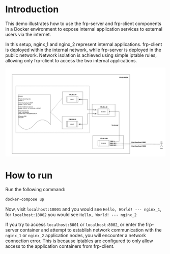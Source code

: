 # Introduction

This demo illustrates how to use the frp-server and frp-client components in a Docker environment to expose internal application services to external users via the internet.

In this setup, nginx_1 and nginx_2 represent internal applications. frp-client is deployed within the internal network, while frp-server is deployed in the public network. Network isolation is achieved using simple iptable rules, allowing only frp-client to access the two internal applications.

![frp](image/frp.png)

# How to run

Run the following command:

```sh
docker-compose up
```

Now, visit `localhost:18001` and you would see `Hello, World! --- nginx_1`,  for `localhost:18002` you would see `Hello, World! --- nginx_2`

If you try to access `localhost:8001` or `localhost:8002`, or enter the frp-server container and attempt to establish network communication with the `nginx_1` or `nginx_2` application nodes, you will encounter a network connection error. This is because iptables are configured to only allow access to the application containers from frp-client.
